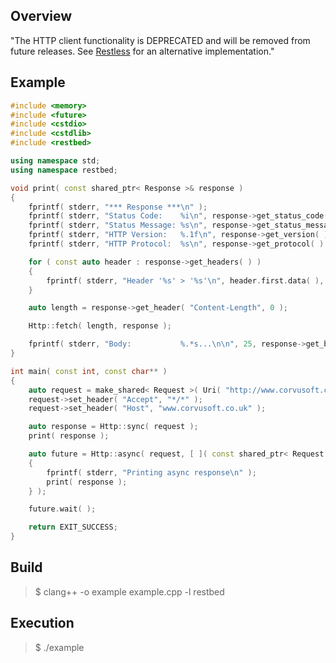 Overview
--------

"The HTTP client functionality is DEPRECATED and will be removed from future releases.  See [Restless](https://github.com/Corvusoft/restless) for an alternative implementation."

Example
-------

```C++
#include <memory>
#include <future>
#include <cstdio>
#include <cstdlib>
#include <restbed>

using namespace std;
using namespace restbed;

void print( const shared_ptr< Response >& response )
{
    fprintf( stderr, "*** Response ***\n" );
    fprintf( stderr, "Status Code:    %i\n", response->get_status_code( ) );
    fprintf( stderr, "Status Message: %s\n", response->get_status_message( ).data( ) );
    fprintf( stderr, "HTTP Version:   %.1f\n", response->get_version( ) );
    fprintf( stderr, "HTTP Protocol:  %s\n", response->get_protocol( ).data( ) );

    for ( const auto header : response->get_headers( ) )
    {
        fprintf( stderr, "Header '%s' > '%s'\n", header.first.data( ), header.second.data( ) );
    }

    auto length = response->get_header( "Content-Length", 0 );

    Http::fetch( length, response );

    fprintf( stderr, "Body:           %.*s...\n\n", 25, response->get_body( ).data( ) );
}

int main( const int, const char** )
{
    auto request = make_shared< Request >( Uri( "http://www.corvusoft.co.uk:80/?query=search%20term" ) );
    request->set_header( "Accept", "*/*" );
    request->set_header( "Host", "www.corvusoft.co.uk" );

    auto response = Http::sync( request );
    print( response );

    auto future = Http::async( request, [ ]( const shared_ptr< Request >, const shared_ptr< Response > response )
    {
        fprintf( stderr, "Printing async response\n" );
        print( response );
    } );

    future.wait( );

    return EXIT_SUCCESS;
}
```

Build
-----

> $ clang++ -o example example.cpp -l restbed

Execution
---------

> $ ./example
